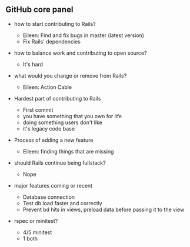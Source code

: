 ## GitHub core panel


- how to start contributing to Rails?

    - Eileen: Find and fix bugs in master (latest version)
    - Fix Rails' dependencies

- how to balance work and contributing to open source?
    - It's hard

- what would you change or remove from Rails?
    - Eileen: Action Cable

- Hardest part of contributing to Rails
    - First commit
    - you have something that you own for life
    - doing something users don't like
    - it's legacy code base 

- Process of adding a new feature
    - Eileen: finding things that are missing

- should Rails continue being fullstack?
    - Nope

- major features coming or recent
    - Database connection
    - Test db load faster and correctly
    - Prevent bd hits in views, preload data before passing it to the view

- rspec or minitest?
    - 4/5 minitest
    - 1 both